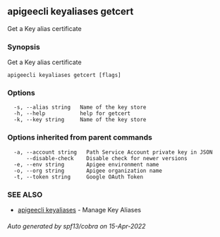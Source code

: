 ## apigeecli keyaliases getcert

Get a Key alias certificate

### Synopsis

Get a Key alias certificate

```
apigeecli keyaliases getcert [flags]
```

### Options

```
  -s, --alias string   Name of the key store
  -h, --help           help for getcert
  -k, --key string     Name of the key store
```

### Options inherited from parent commands

```
  -a, --account string   Path Service Account private key in JSON
      --disable-check    Disable check for newer versions
  -e, --env string       Apigee environment name
  -o, --org string       Apigee organization name
  -t, --token string     Google OAuth Token
```

### SEE ALSO

* [apigeecli keyaliases](apigeecli_keyaliases.md)	 - Manage Key Aliases

###### Auto generated by spf13/cobra on 15-Apr-2022
